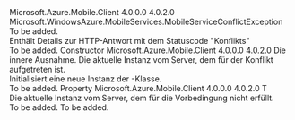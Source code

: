 <Type Name="MobileServiceConflictException&lt;T&gt;" FullName="Microsoft.WindowsAzure.MobileServices.MobileServiceConflictException&lt;T&gt;">
  <TypeSignature Language="C#" Value="public class MobileServiceConflictException&lt;T&gt; : Microsoft.WindowsAzure.MobileServices.MobileServiceConflictException" />
  <TypeSignature Language="ILAsm" Value=".class public auto ansi beforefieldinit MobileServiceConflictException`1&lt;T&gt; extends Microsoft.WindowsAzure.MobileServices.MobileServiceConflictException" />
  <TypeSignature Language="DocId" Value="T:Microsoft.WindowsAzure.MobileServices.MobileServiceConflictException`1" />
  <TypeSignature Language="VB.NET" Value="Public Class MobileServiceConflictException(Of T)&#xA;Inherits MobileServiceConflictException" />
  <TypeSignature Language="F#" Value="type MobileServiceConflictException&lt;'T&gt; = class&#xA;    inherit MobileServiceConflictException" />
  <AssemblyInfo>
    <AssemblyName>Microsoft.Azure.Mobile.Client</AssemblyName>
    <AssemblyVersion>4.0.0.0</AssemblyVersion>
    <AssemblyVersion>4.0.2.0</AssemblyVersion>
  </AssemblyInfo>
  <TypeParameters>
    <TypeParameter Name="T" />
  </TypeParameters>
  <Base>
    <BaseTypeName>Microsoft.WindowsAzure.MobileServices.MobileServiceConflictException</BaseTypeName>
  </Base>
  <Interfaces />
  <Docs>
    <typeparam name="T">To be added.</typeparam>
    <summary>
            Enthält Details zur HTTP-Antwort mit dem Statuscode "Konflikts"
            </summary>
    <remarks>To be added.</remarks>
  </Docs>
  <Members>
    <Member MemberName=".ctor">
      <MemberSignature Language="C#" Value="public MobileServiceConflictException (Microsoft.WindowsAzure.MobileServices.MobileServiceInvalidOperationException source, T item);" />
      <MemberSignature Language="ILAsm" Value=".method public hidebysig specialname rtspecialname instance void .ctor(class Microsoft.WindowsAzure.MobileServices.MobileServiceInvalidOperationException source, !T item) cil managed" />
      <MemberSignature Language="DocId" Value="M:Microsoft.WindowsAzure.MobileServices.MobileServiceConflictException`1.#ctor(Microsoft.WindowsAzure.MobileServices.MobileServiceInvalidOperationException,`0)" />
      <MemberSignature Language="VB.NET" Value="Public Sub New (source As MobileServiceInvalidOperationException, item As T)" />
      <MemberSignature Language="F#" Value="new Microsoft.WindowsAzure.MobileServices.MobileServiceConflictException&lt;'T&gt; : Microsoft.WindowsAzure.MobileServices.MobileServiceInvalidOperationException * 'T -&gt; Microsoft.WindowsAzure.MobileServices.MobileServiceConflictException&lt;'T&gt;" Usage="new Microsoft.WindowsAzure.MobileServices.MobileServiceConflictException&lt;'T&gt; (source, item)" />
      <MemberType>Constructor</MemberType>
      <AssemblyInfo>
        <AssemblyName>Microsoft.Azure.Mobile.Client</AssemblyName>
        <AssemblyVersion>4.0.0.0</AssemblyVersion>
        <AssemblyVersion>4.0.2.0</AssemblyVersion>
      </AssemblyInfo>
      <Parameters>
        <Parameter Name="source" Type="Microsoft.WindowsAzure.MobileServices.MobileServiceInvalidOperationException" />
        <Parameter Name="item" Type="T" />
      </Parameters>
      <Docs>
        <param name="source">
            Die innere Ausnahme.
            </param>
        <param name="item">
            Die aktuelle Instanz vom Server, dem für der Konflikt aufgetreten ist.
            </param>
        <summary>
            Initialisiert eine neue Instanz der <see cref="T:Microsoft.WindowsAzure.MobileServices.MobileServiceConflictException" />-Klasse.
            </summary>
        <remarks>To be added.</remarks>
      </Docs>
    </Member>
    <Member MemberName="Item">
      <MemberSignature Language="C#" Value="public T Item { get; }" />
      <MemberSignature Language="ILAsm" Value=".property instance !T Item" />
      <MemberSignature Language="DocId" Value="P:Microsoft.WindowsAzure.MobileServices.MobileServiceConflictException`1.Item" />
      <MemberSignature Language="VB.NET" Value="Public ReadOnly Property Item As T" />
      <MemberSignature Language="F#" Value="member this.Item : 'T" Usage="Microsoft.WindowsAzure.MobileServices.MobileServiceConflictException&lt;'T&gt;.Item" />
      <MemberType>Property</MemberType>
      <AssemblyInfo>
        <AssemblyName>Microsoft.Azure.Mobile.Client</AssemblyName>
        <AssemblyVersion>4.0.0.0</AssemblyVersion>
        <AssemblyVersion>4.0.2.0</AssemblyVersion>
      </AssemblyInfo>
      <ReturnValue>
        <ReturnType>T</ReturnType>
      </ReturnValue>
      <Docs>
        <summary>
            Die aktuelle Instanz vom Server, dem für die Vorbedingung nicht erfüllt.
            </summary>
        <value>To be added.</value>
        <remarks>To be added.</remarks>
      </Docs>
    </Member>
  </Members>
</Type>